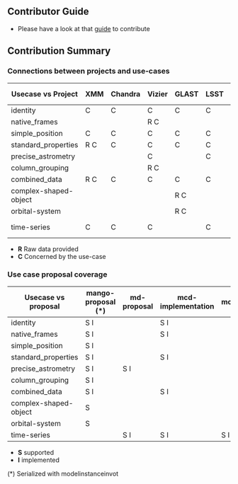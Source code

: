 ## Contributor Guide
- Please have a look at that [guide](https://github.com/ivoa/dm-usecases/wiki/guide) to contribute

## Contribution Summary

### Connections between projects and use-cases

| Usecase vs Project | XMM | Chandra | Vizier | GLAST | LSST | GAVO | Gaia | Simbad | Other project | Mock data |
| -------------------| ------ | -----| -----  | ----- | ---- | ---- | ---- | ------ | ------------- | --------- |
| identity           |  C     | C    | C      | C     | C    | C    | C    | R C    |               |           |
| native_frames      |        |      | R C    |       |      |      |      |        |               |           |
| simple_position    |  C     |  C   | C      | C     | C    | C    | C    | C      |               |           |
| standard_properties|  R C   |  C   | C      | C     | C    | C    | C    | C      |               |           |
| precise_astrometry |        |      | C      |       | C    |      | C    |        |               | R         |
| column_grouping    |        |      | R C    |       |      |      |      |        |               |           |
| combined_data      |  R C   |   C  | C      | C     |  C   |  C   |      |        |               |           |
| complex-shaped-object|      |      |        | R C   |      |      |      |        |               |           |
| orbital-system     |        |      |        | R C   |      |      |      |        |               |           |
| time-series        |  C     | C    | C      |       | C    | R C  |      |        |  ZTF: R C     |           |

* **R** Raw data provided
* **C** Concerned by the use-case


### Use case proposal coverage 

| Usecase vs proposal  | mango-proposal (*)| md-proposal | mcd-implementation | modelinstanceinvot |
| ---------------------| ----------------- | ----------- | ------------------ |--------------------|
| identity             |  S I              |             | S I                |                    |
| native_frames        |  S I              |             | S I                |                    |
| simple_position      |  S I              |             |                    |                    |
| standard_properties  |  S I              |             | S I                |                    |
| precise_astrometry   |  S I              |  S I        |                    |                    |
| column_grouping      |  S I              |             |                    |                    |
| combined_data        |  S I              |             | S I                |                    |
| complex-shaped-object|  S                |             |                    |                    |
| orbital-system       |  S                |             |                    |                    |
| time-series          |                   | S I         | S I                |  S I               |

* **S** supported
* **I** implemented

(*) Serialized with modelinstanceinvot
